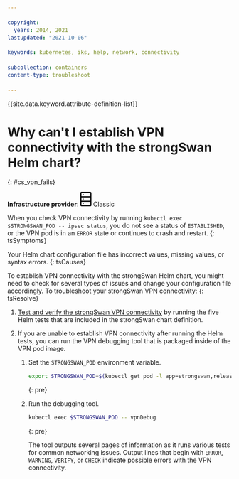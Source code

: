 ```yaml
---

copyright: 
  years: 2014, 2021
lastupdated: "2021-10-06"

keywords: kubernetes, iks, help, network, connectivity

subcollection: containers
content-type: troubleshoot

---
```


{{site.data.keyword.attribute-definition-list}}



# Why can't I establish VPN connectivity with the strongSwan Helm chart?
{: #cs_vpn_fails}

**Infrastructure provider**: ![Classic infrastructure provider icon.](images/icon-classic-2.svg) Classic


When you check VPN connectivity by running `kubectl exec $STRONGSWAN_POD -- ipsec status`, you do not see a status of `ESTABLISHED`, or the VPN pod is in an `ERROR` state or continues to crash and restart.
{: tsSymptoms}


Your Helm chart configuration file has incorrect values, missing values, or syntax errors.
{: tsCauses}


To establish VPN connectivity with the strongSwan Helm chart, you might need to check for several types of issues and change your configuration file accordingly. To troubleshoot your strongSwan VPN connectivity:
{: tsResolve}

1. [Test and verify the strongSwan VPN connectivity](/docs/containers?topic=containers-vpn#vpn_test) by running the five Helm tests that are included in the strongSwan chart definition.

2. If you are unable to establish VPN connectivity after running the Helm tests, you can run the VPN debugging tool that is packaged inside of the VPN pod image.

    1. Set the `STRONGSWAN_POD` environment variable.
        ```sh
        export STRONGSWAN_POD=$(kubectl get pod -l app=strongswan,release=vpn -o jsonpath='{ .items[0].metadata.name }')
        ```
        {: pre}

    2. Run the debugging tool.
        ```sh
        kubectl exec $STRONGSWAN_POD -- vpnDebug
        ```
        {: pre}

        The tool outputs several pages of information as it runs various tests for common networking issues. Output lines that begin with `ERROR`, `WARNING`, `VERIFY`, or `CHECK` indicate possible errors with the VPN connectivity.




